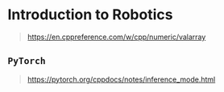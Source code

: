 # Introduction to Robotics

> https://en.cppreference.com/w/cpp/numeric/valarray

## `PyTorch`

> https://pytorch.org/cppdocs/notes/inference_mode.html
